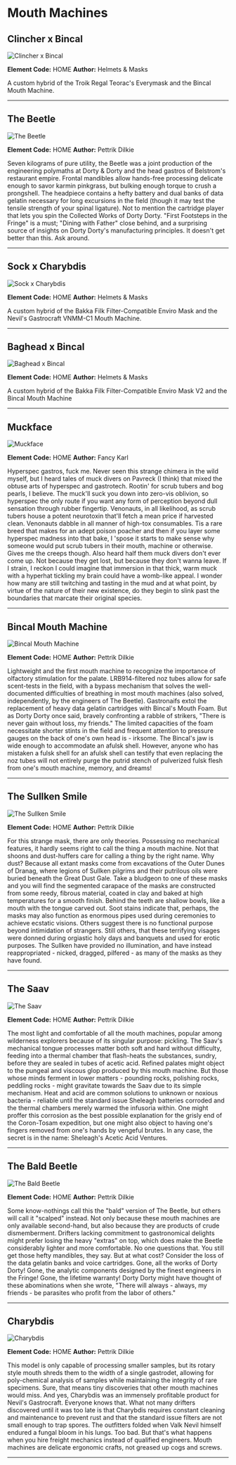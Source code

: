 # Mouth Machines

## Clincher x Bincal

![Clincher x Bincal](https://compendium.fringedrifters.com/storage/r130.png)

**Element Code:** HOME
**Author:** Helmets & Masks

A custom hybrid of the Troik Regal Teorac's Everymask and the Bincal Mouth Machine.

---

## The Beetle

![The Beetle](https://compendium.fringedrifters.com/storage/r145.png)

**Element Code:** HOME
**Author:** Pettrik Dilkie

Seven kilograms of pure utility, the Beetle was a joint production of the engineering polymaths at Dorty & Dorty and the head gastros of Belstrom's restaurant empire. Frontal mandibles allow hands-free processing delicate enough to savor karmin pinkgrass, but bulking enough torque to crush a prongshell. The headpiece contains a hefty battery and dual banks of data gelatin necessary for long excursions in the field (though it may test the tensile strength of your spinal ligature). Not to mention the cartridge player that lets you spin the Collected Works of Dorty Dorty. "First Footsteps in the Fringe" is a must; "Dining with Father" close behind, and a surprising source of insights on Dorty Dorty's manufacturing principles. It doesn't get better than this. Ask around.

---

## Sock x Charybdis

![Sock x Charybdis](https://compendium.fringedrifters.com/storage/r180.png)

**Element Code:** HOME
**Author:** Helmets & Masks

A custom hybrid of the Bakka Filk Filter-Compatible Enviro Mask and the Nevil's Gastrocraft VNMM-C1 Mouth Machine.

---

## Baghead x Bincal

![Baghead x Bincal](https://compendium.fringedrifters.com/storage/r181.png)

**Element Code:** HOME
**Author:** Helmets & Masks

A custom hybrid of the Bakka Filk Filter-Compatible Enviro Mask V2 and the Bincal Mouth Machine

---

## Muckface

![Muckface](https://compendium.fringedrifters.com/storage/r164.png)

**Element Code:** HOME
**Author:** Fancy Karl

Hyperspec gastros, fuck me. Never seen this strange chimera in the wild myself, but I heard tales of muck divers on Pavreck (I think) that mixed the obtuse arts of hyperspec and gastrotech. Rootin' for scrub tubers and bog pearls, I believe. The muck'll suck you down into zero-vis oblivion, so hyperspec the only route if you want any form of perception beyond dull sensation through rubber fingertip. Venonauts, in all likelihood, as scrub tubers house a potent neurotoxin that'll fetch a mean price if harvested clean. Venonauts dabble in all manner of high-tox consumables. Tis a rare breed that makes for an adept poison poacher and then if you layer some hyperspec madness into that bake, I 'spose it starts to make sense why someone would put scrub tubers in their mouth, machine or otherwise. Gives me the creeps though. Also heard half them muck divers don't ever come up. Not because they get lost, but because they don't wanna leave. If I strain, I reckon I could imagine that immersion in that thick, warm muck with a hyperhat tickling my brain could have a womb-like appeal. I wonder how many are still twitching and tasting in the mud and at what point, by virtue of the nature of their new existence, do they begin to slink past the boundaries that marcate their original species.

---

## Bincal Mouth Machine

![Bincal Mouth Machine](https://compendium.fringedrifters.com/storage/r144.png)

**Element Code:** HOME
**Author:** Pettrik Dilkie

Lightweight and the first mouth machine to recognize the importance of olfactory stimulation for the palate. LRB914-filtered noz tubes allow for safe scent-tests in the field, with a bypass mechanism that solves the well-documented difficulties of breathing in most mouth machines (also solved, independently, by the engineers of The Beetle). Gastronaifs extol the replacement of heavy data gelatin cartridges with Bincal's Mouth Foam. But as Dorty Dorty once said, bravely confronting a rabble of strikers, "There is never gain without loss, my friends." The limited capacities of the foam necessitate shorter stints in the field and frequent attention to pressure gauges on the back of one's own head is - irksome. The Bincal's jaw is wide enough to accommodate an afulsk shell. However, anyone who has mistaken a fulsk shell for an afulsk shell can testify that even replacing the noz tubes will not entirely purge the putrid stench of pulverized fulsk flesh from one's mouth machine, memory, and dreams!

---

## The Sullken Smile

![The Sullken Smile](https://compendium.fringedrifters.com/storage/r142.png)

**Element Code:** HOME
**Author:** Pettrik Dilkie

For this strange mask, there are only theories. Possessing no mechanical features, it hardly seems right to call the thing a mouth machine. Not that shoons and dust-huffers care for calling a thing by the right name. Why dust? Because all extant masks come from excavations of the Outer Dunes of Dranag, where legions of Sullken pilgrims and their putrilous oils were buried beneath the Great Dust Gale. Take a bludgeon to one of these masks and you will find the segmented carapace of the masks are constructed from some reedy, fibrous material, coated in clay and baked at high temperatures for a smooth finish. Behind the teeth are shallow bowls, like a mouth with the tongue carved out. Soot stains indicate that, perhaps, the masks may also function as enormous pipes used during ceremonies to achieve ecstatic visions. Others suggest there is no functional purpose beyond intimidation of strangers. Still others, that these terrifying visages were donned during orgiastic holy days and banquets and used for erotic purposes. The Sullken have provided no illumination, and have instead reappropriated - nicked, dragged, pilfered - as many of the masks as they have found.

---

## The Saav

![The Saav](https://compendium.fringedrifters.com/storage/r146.png)

**Element Code:** HOME
**Author:** Pettrik Dilkie

The most light and comfortable of all the mouth machines, popular among wilderness explorers because of its singular purpose: pickling. The Saav's mechanical tongue processes matter both soft and hard without difficulty, feeding into a thermal chamber that flash-heats the substances, sundry, before they are sealed in tubes of acetic acid. Refined palates might object to the pungeal and viscous glop produced by this mouth machine. But those whose minds ferment in lower matters - pounding rocks, polishing rocks, peddling rocks - might gravitate towards the Saav due to its simple mechanism. Heat and acid are common solutions to unknown or noxious bacteria - reliable until the standard issue Sheleagh batteries corroded and the thermal chambers merely warmed the infusoria within. One might proffer this corrosion as the best possible explanation for the grisly end of the Coron-Tosam expedition, but one might also object to having one's fingers removed from one's hands by vengeful brutes. In any case, the secret is in the name: Sheleagh's Acetic Acid Ventures.

---

## The Bald Beetle

![The Bald Beetle](https://compendium.fringedrifters.com/storage/r143.png)

**Element Code:** HOME
**Author:** Pettrik Dilkie

Some know-nothings call this the "bald" version of The Beetle, but others will call it "scalped" instead. Not only because these mouth machines are only available second-hand, but also because they are products of crude dismemberment. Drifters lacking commitment to gastronomical delights might prefer losing the heavy "extras" on top, which does make the Beetle considerably lighter and more comfortable. No one questions that. You still get those hefty mandibles, they say. But at what cost? Consider the loss of the data gelatin banks and voice cartridges. Gone, all the works of Dorty Dorty! Gone, the analytic components designed by the finest engineers in the Fringe! Gone, the lifetime warranty! Dorty Dorty might have thought of these abominations when she wrote, "There will always - always, my friends - be parasites who profit from the labor of others."

---

## Charybdis

![Charybdis](https://compendium.fringedrifters.com/storage/r141.png)

**Element Code:** HOME
**Author:** Pettrik Dilkie

This model is only capable of processing smaller samples, but its rotary style mouth shreds them to the width of a single gastrodet, allowing for poly-chemical analysis of samples while maintaining the integrity of rare specimens. Sure, that means tiny discoveries that other mouth machines would miss. And yes, Charybdis was an immensely profitable product for Nevil's Gastrocraft. Everyone knows that. What not many drifters discovered until it was too late is that Charybdis requires constant cleaning and maintenance to prevent rust and that the standard issue filters are not small enough to trap spores. The outfitters folded when Valk Nevil himself endured a fungal bloom in his lungs. Too bad. But that's what happens when you hire freight mechanics instead of qualified engineers. Mouth machines are delicate ergonomic crafts, not greased up cogs and screws.

---

